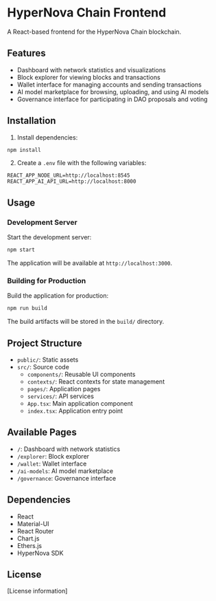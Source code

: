 # HyperNova Chain Frontend

A React-based frontend for the HyperNova Chain blockchain.

## Features

- Dashboard with network statistics and visualizations
- Block explorer for viewing blocks and transactions
- Wallet interface for managing accounts and sending transactions
- AI model marketplace for browsing, uploading, and using AI models
- Governance interface for participating in DAO proposals and voting

## Installation

1. Install dependencies:

```bash
npm install
```

2. Create a `.env` file with the following variables:

```
REACT_APP_NODE_URL=http://localhost:8545
REACT_APP_AI_API_URL=http://localhost:8000
```

## Usage

### Development Server

Start the development server:

```bash
npm start
```

The application will be available at `http://localhost:3000`.

### Building for Production

Build the application for production:

```bash
npm run build
```

The build artifacts will be stored in the `build/` directory.

## Project Structure

- `public/`: Static assets
- `src/`: Source code
  - `components/`: Reusable UI components
  - `contexts/`: React contexts for state management
  - `pages/`: Application pages
  - `services/`: API services
  - `App.tsx`: Main application component
  - `index.tsx`: Application entry point

## Available Pages

- `/`: Dashboard with network statistics
- `/explorer`: Block explorer
- `/wallet`: Wallet interface
- `/ai-models`: AI model marketplace
- `/governance`: Governance interface

## Dependencies

- React
- Material-UI
- React Router
- Chart.js
- Ethers.js
- HyperNova SDK

## License

[License information]